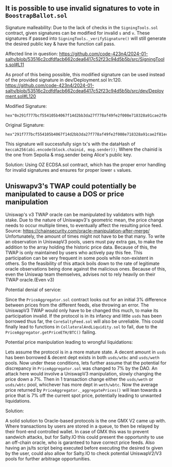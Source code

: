 ## It is possible to use invalid signatures to vote in ```BoostrapBallot.sol```

Signature malleability:
Due to the lack of checks in the ```SigningTools.sol``` contract, given signatures can be modified for invalid ```s``` and ```v```. These signatures if passed into ```SigningTools._verifySignature()``` will still generate the desired public key & have the function call pass.

Affected line in question:
https://github.com/code-423n4/2024-01-salty/blob/53516c2cdfdfacb662cdea6417c52f23c94d5b5b/src/SigningTools.sol#L11

As proof of this being possible, this modified signature can be used instead of the provided signature in dev/Deployment.sol ln:120.
https://github.com/code-423n4/2024-01-salty/blob/53516c2cdfdfacb662cdea6417c52f23c94d5b5b/src/dev/Deployment.sol#L120

Modified Signature:
```
hex"0x291f777bcf554105b4067f14d2bb3da27f778af49fe2f008e718328a91cae2f8e1314f4b12e29a3ab940f9fc393caa97141250333d7957bb1d3c1093d96480e11b"
```

Original Signature:
```
hex"291f777bcf554105b4067f14d2bb3da27f778af49fe2f008e718328a91cae2f81eceb0b4ed1d65c546bf0603c6c35567a69c8cb371cf4880a2964df8f6d1c0601c";
```

This signature will successfully sign tx's with the dataHash of ```keccak256(abi.encode(block.chainid, msg.sender));```
Where the chainid is the one from Sepolia & msg.sender being Alice's public key.

Solution:
Using OZ ECDSA.sol contract, which has the proper error handling for invalid signatures and ensures for proper lower ```s``` values.

## Uniswapv3's TWAP could potentially be manipulated to cause a DOS or price manipulation

Uniswap's v3 TWAP oracle can be manipulated by validators with high stake.
Due to the nature of Uniswapv3's geometric mean, the price change needs to occur multiple times, to eventually affect the resulting price feed.
Source: 
https://chainsecurity.com/oracle-manipulation-after-merge/
Unfortunately, the amount of times might not have to be that many. To write an observation in UniswapV3 pools, users must pay extra gas, to make the addition to the array holding the historic price data. Because of this, the TWAP is only maintained by users who actively pay this fee. This participation can be very frequent in some pools while non-existent in others. So the feasibility of this attack boils down to the rate of legitimate oracle observations being done against the malicious ones.
Because of this, even the Uniswap team themselves, advises not to rely heavily on their TWAP oracle.(Even v3)

Potential denial of service:

Since the ```PriceAggregator.sol``` contract looks out for an initial 3% difference between prices from the different feeds, else throwing an error.
The UniswapV3 TWAP would only have to be changed this much, to make its participation invalid. If the protocol is in its infancy and little ```usds``` has been borrowed thus far, the ```CoreSaltyFeed.sol``` will also be unreliable.
This could finally lead to functions in ```CollateralAndLiquidity.sol``` to fail, due to the ```PriceAggregator.getPriceETH/BTC()``` failing.

Potential price manipulation leading to wrongful liquidations:

Lets assume the protocol is in a more mature state. A decent amount in ```usds``` has been borrowed & decent dept exists in both ```usds/wtbc``` and ```usds/weth``` pools. Now under these conditions, lets further assume that the potential for discrepancy in ```PriceAggregator.sol``` was changed to 7% by the DAO.
An attack here would involve a UniswapV3 manipulation, slowly changing the price down a 7%. Then in 1 transaction change either the ```usds/weth``` or ```usds/wbtc``` pool, whichever has more dept in ```weth/wbtc```. Now the average price returned by ```PriceAggregator._aggregatePrices()``` will lean towards a price that is 7% off the current spot price, potentially leading to unwanted liquidations. 

Solution:

A solid solution to Oracle-based protocols is the one GMX V2 came up with. Where transactions by users are stored in a queue, to then be relayed by their front-end controlled wallet. In case of GMX this was to prevent sandwich attacks, but for Salty.IO this could present the opportunity to use an off-chain oracle, who is garanteed to have correct price feeds. Also having an js/ts script being executed before executing the desired tx given by the user, could also allow for Salty.IO to check potential UniswapV2/V3 pools for further arbitrage opportunities.